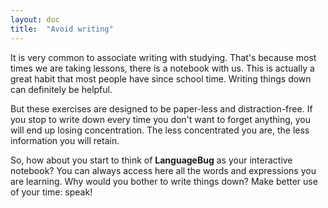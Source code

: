 ```yaml
---
layout: doc
title:  "Avoid writing"
---
```

It is very common to associate writing with studying. That's because most times we are taking lessons, there is a notebook with us. This is actually a great habit that most people have since school time. Writing things down can definitely be helpful.

But these exercises are designed to be paper-less and distraction-free. If you stop to write down every time you don't want to forget anything, you will end up losing concentration. The less concentrated you are, the less information you will retain.

So, how about you start to think of **LanguageBug** as your interactive notebook? You can always access here all the words and expressions you are learning. Why would you bother to write things down? Make better use of your time: speak!
